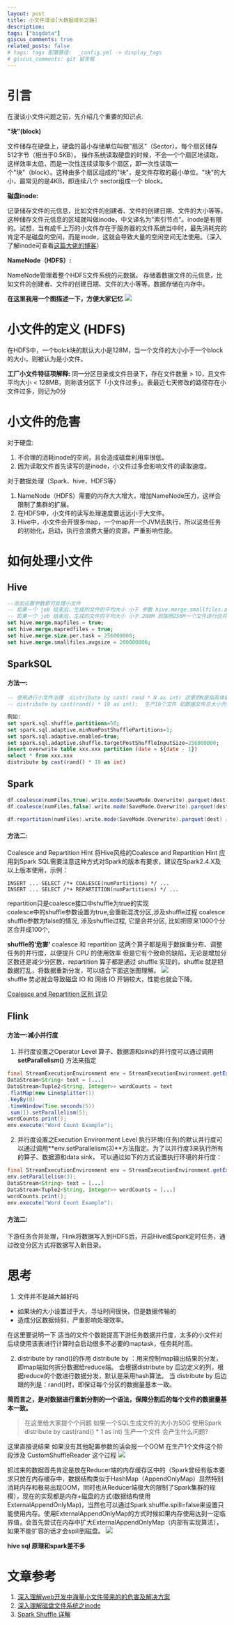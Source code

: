 ```yaml
---
layout: post
title: 小文件漫谈[大数据成长之路]
description: 
tags: ["bigdata"]
giscus_comments: true
related_posts: false
# tags: tags 配置路径:  _config.yml -> display_tags 
# giscus_comments: git 留言框
---
```



# 引言

在漫谈小文件问题之前，先介绍几个重要的知识点.

**"块"(block)**

文件储存在硬盘上，硬盘的最小存储单位叫做"扇区"（Sector）。每个扇区储存512字节（相当于0.5KB）。
操作系统读取硬盘的时候，不会一个个扇区地读取，这样效率太低，而是一次性连续读取多个扇区，即一次性读取一个"块"（block）。这种由多个扇区组成的"块"，是文件存取的最小单位。"块"的大小，最常见的是4KB，即连续八个 sector组成一个 block。

**磁盘inode:**

记录储存文件的元信息，比如文件的创建者、文件的创建日期、文件的大小等等。这种储存文件元信息的区域就叫做inode，中文译名为"索引节点"。inode是有限的。试想，当有成千上万的小文件存在于服务器的文件系统当中时，最先消耗完的肯定不是磁盘的空间，而是inode，这就会导致大量的空闲空间无法使用。（深入了解inode可查看[这篇大佬的博客](http://www.ruanyifeng.com/blog/2011/12/inode.html)）

**NameNode（HDFS）:**

NameNode管理着整个HDFS文件系统的元数据。 存储着数据文件的元信息，比如文件的创建者、文件的创建日期、文件的大小等等。数据存储在内存中。

**在这里我用一个图描述一下，方便大家记忆**
 ![](images/20220705115420.png)  

# 小文件的定义 (HDFS)
在HDFS中，一个bolck块的默认大小是128M，当一个文件的大小小于一个block的大小，则被认为是小文件。

**工厂小文件特征项解释:**
同一分区目录或文件目录下，存在文件数量 > 10，且文件平均大小 < 128MB，则称该分区下「小文件过多」。表最近七天修改的路径存在小文件过多，则记为0分

# 小文件的危害
对于硬盘:
1. 不合理的消耗inode的空间，且会造成磁盘利用率很低。
2. 因为读取文件首先读写的是inode，小文件过多会影响文件的读取速度。

对于数据处理（Spark、hive、HDFS等）
1. NameNode（HDFS）需要的内存大大增大，增加NameNode压力，这样会限制了集群的扩展。
2. 在HDFS中，小文件的读写处理速度要远远小于大文件。
3. Hive中，小文件会开很多map，一个map开一个JVM去执行，所以这些任务的初始化，启动，执行会浪费大量的资源，严重影响性能。

# 如何处理小文件

## Hive

```SQL
--添加设置参数即可处理小文件 
-- 如果一个 job 结束后，生成的文件的平均大小 小于 参数 hive.merge.smallfiles.avgsize 设定的值，则认为是小文件。则按照 hive.merge.size.per.task 设定至进行合并
-- 如果一个 job 结束后，生成的文件的平均大小 小于 200M 则按照256M一个文件进行合并
set hive.merge.mapfiles = true;
set hive.merge.mapredfiles = true;
set hive.merge.size.per.task = 256000000;
set hive.merge.smallfiles.avgsize = 200000000;
```

## SparkSQL

#### 方法一:
``` SQL
-- 使用进行小文件治理  distribute by cast( rand * N as int) 这里的N是指具体最后落地生成多少个文件数
-- distribute by cast(rand() * 10 as int);  生产10个文件 如数据文件总大小为1G则生产10个100m的文件

例如:
set spark.sql.shuffle.partitions=50;
set spark.sql.adaptive.minNumPostShufflePartitions=1;
set spark.sql.adaptive.enabled=true;
set spark.sql.adaptive.shuffle.targetPostShuffleInputSize=256000000;
insert overwrite table xxx.xxx partition (date = ${date - 1})
select * from xxx.xxx
distribute by cast(rand() * 10 as int)
```

## Spark
```Scala
df.coalesce(numFiles,true).write.mode(SaveMode.Overwrite).parquet(dest) //不触发shuffle，比如将1000个文件合并成100个
df.coalesce(numFiles,false).write.mode(SaveMode.Overwrite).parquet(dest) //触发shuffle，比如将1个文件拆分成10个文件 ==repartition

df.repartition(numFiles).write.mode(SaveMode.Overwrite).parquet(dest) //触发shuffle，比如将1个文件拆分成10个文件

```

#### 方法二:

Coalesce and Repartition Hint
将Hive风格的Coalesce and Repartition Hint 应用到Spark SQL需要注意这种方式对Spark的版本有要求，建议在Spark2.4.X及以上版本使用，示例：
```
INSERT ... SELECT /*+ COALESCE(numPartitions) */ ...
INSERT ... SELECT /*+ REPARTITION(numPartitions) */ ...
```
repartition只是coalesce接口中shuffle为true的实现  
coalesce中的shuffle参数设置为true,会重新混洗分区,涉及shuffle过程
coalesce shuffle参数为false的情况, 涉及shuffle过程, 它是合并分区, 比如把原来1000个分区合并成100个,

**shuffle的‘危害’**
coalesce 和 repartition 这两个算子都是用于数据重分布、调整任务的并行度，以便提升 CPU 的使用效率
但是它有个致命的缺陷，无论是增加分区数还是减少分区数，repartition 算子都是通过 shuffle 实现的，shuffle 就是把数据打乱，将数据重新分发，可以结合下面这张图理解。
![](images/20220705104610.png)  
shuffle 势必就会导致磁盘 IO 和 网络 IO 开销较大，性能也就会下降。

[Coalesce and Repartition 区别 详见](https://blog.csdn.net/Lzx116/article/details/124918769)

## Flink
#### 方法一:减小并行度
1. 并行度设置之Operator Level
算子、数据源和sink的并行度可以通过调用 **setParallelism()** 方法来指定
```java
final StreamExecutionEnvironment env = StreamExecutionEnvironment.getExecutionEnvironment();
DataStream<String> text = [...]
DataStream<Tuple2<String, Integer>> wordCounts = text
.flatMap(new LineSplitter())
.keyBy(0)
.timeWindow(Time.seconds(5))
.sum(1).setParallelism(5);
wordCounts.print();
env.execute("Word Count Example");
```

2. 并行度设置之Execution Environment Level
执行环境(任务)的默认并行度可以通过调用**env.setParallelism(3)**方法指定。为了以并行度3来执行所有的算子、数据源和data sink， 可以通过如下的方式设置执行环境的并行度：
```java
final StreamExecutionEnvironment env = StreamExecutionEnvironment.getExecutionEnvironment();
env.setParallelism(3);
DataStream<String> text = [...]
DataStream<Tuple2<String, Integer>> wordCounts = [...]
wordCounts.print();
env.execute("Word Count Example");
```
#### 方法二:
下游任务合并处理，Flink将数据写入到HDFS后，开启Hive或Spark定时任务，通过改变分区方式将数据写入新目录。


# 思考 
1. 文件并不是越大越好吗
* 如果块的大小设置过于大，寻址时间很快，但是数据传输的
* 造成分区数据倾斜，严重影响处理效率。

在这里要说明一下 适当的文件个数能提高下游任务数据并行度，太多的小文件对后续使用该表进行计算时会启动很多不必要的maptask，任务耗时高。


2. distribute by rand()的作用
distribute by ：用来控制map输出结果的分发，即map端如何拆分数据给reduce端。 会根据distribute by 后边定义的列，根据reduce的个数进行数据分发，默认是采用hash算法。
当 distribute by 后边跟的列是：rand()时，即保证每个分区的数据量基本一致。

**简而言之，是对数据进行重新分割的一个语法，保障分割后的每个文件的数据量基本一致。**

> 在这里给大家提个个问题 如果一个SQL生成文件的大小为50G 使用Spark distribute by cast(rand() * 1 as int) 生产一个文件 会产生什么问题?

这里直接说结果 如果没有其他配置参数的话会报一个OOM
在生产1个文件这个阶段涉及 CustomShuffleReader 这个过程
![](images/20220705164426.png)  

抓过来的数据首先肯定是放在Reducer端的内存缓存区中的（Spark曾经有版本要求只放在内存缓存中，数据结构类似于HashMap（AppendOnlyMap）显然特别消耗内存和极易出现OOM，同时也从Reducer端极大的限制了Spark集群的规模），现在的实现都是内存+磁盘的方式(数据结构使用ExternalAppendOnlyMap)，当然也可以通过Spark.shuffle.spill=false来设置只能使用内存。使用ExternalAppendOnlyMap的方式时候如果内存使用达到一定临界值，会首先尝试在内存中扩大ExternalAppendOnlyMap（内部有实现算法），如果不能扩容的话才会spill到磁盘。
![](images/20220705170336.png)  


**hive sql 原理和spark差不多**


# 文章参考

1. [深入理解web开发中海量小文件带来的的危害及解决方案](http://www.pingtaimeng.com/article/detail/id/2119447)
2. [深入理解磁盘文件系统之inode](http://t.zoukankan.com/thinksasa-p-3013445.html)
3. [Spark Shuffle 详解](https://zhuanlan.zhihu.com/p/67061627)
